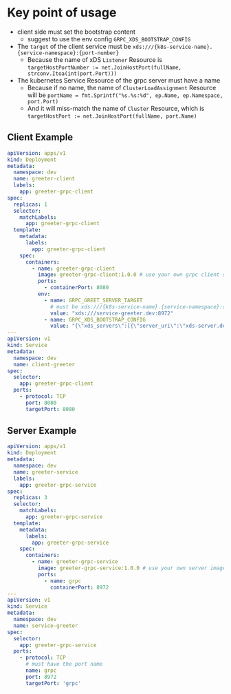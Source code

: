 # Key point of usage
* client side must set the bootstrap content
  * suggest to use the env config `GRPC_XDS_BOOTSTRAP_CONFIG`
* The `target` of the client service must be `xds:///{k8s-service-name}.{service-namespace}:{port-number}`
  * Because the name of xDS `Listener` Resource is `targetHostPortNumber := net.JoinHostPort(fullName, strconv.Itoa(int(port.Port)))`
* The kubernetes Service Resource of the grpc server must have a name
  * Because if no name, the name of `ClusterLoadAssignment` Resource will be `portName = fmt.Sprintf("%s.%s:%d", ep.Name, ep.Namespace, port.Port)`
  * And it will miss-match the name of `Cluster` Resource, which is `targetHostPort := net.JoinHostPort(fullName, port.Name)`

## Client Example
```yaml
apiVersion: apps/v1
kind: Deployment
metadata:
  namespace: dev
  name: greeter-client
  labels:
    app: greeter-grpc-client
spec:
  replicas: 1
  selector:
    matchLabels:
      app: greeter-grpc-client
  template:
    metadata:
      labels:
        app: greeter-grpc-client
    spec:
      containers:
        - name: greeter-grpc-client
          image: greeter-grpc-client:1.0.0 # use your own grpc client service image
          ports:
            - containerPort: 8080 
          env:
            - name: GRPC_GREET_SERVER_TARGET
              # must be xds:///{k8s-service-name}.{service-namespace}:{port-number}
              value: "xds:///service-greeter.dev:8972"
            - name: GRPC_XDS_BOOTSTRAP_CONFIG
              value: "{\"xds_servers\":[{\"server_uri\":\"xds-server.default:5000\",\"channel_creds\":[{\"type\":\"insecure\"}],\"server_features\":[\"xds_v3\"]}],\"node\":{\"id\":\"client-greeter\",\"locality\":{\"zone\":\"k8s\"}}}"
---
apiVersion: v1
kind: Service
metadata:
  namespace: dev
  name: client-greeter
spec:
  selector:
    app: greeter-grpc-client
  ports:
    - protocol: TCP
      port: 8080
      targetPort: 8080
```
## Server Example
```yaml
apiVersion: apps/v1
kind: Deployment
metadata:
  namespace: dev
  name: greeter-service
  labels:
    app: greeter-grpc-service
spec:
  replicas: 3
  selector:
    matchLabels:
      app: greeter-grpc-service
  template:
    metadata:
      labels:
        app: greeter-grpc-service
    spec:
      containers:
        - name: greeter-grpc-service
          image: greeter-grpc-service:1.0.0 # use your own server image
          ports:
            - name: grpc
              containerPort: 8972
---
apiVersion: v1
kind: Service
metadata:
  namespace: dev
  name: service-greeter
spec:
  selector:
    app: greeter-grpc-service
  ports:
    - protocol: TCP
      # must have the port name
      name: grpc
      port: 8972
      targetPort: 'grpc'
```

